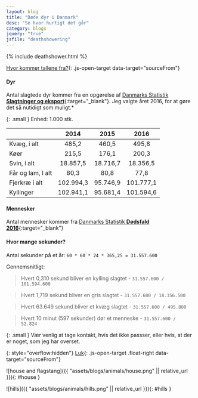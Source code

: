 ```yaml
---
layout: blog
title: "Døde dyr i Danmark"
desc: "Se hvor hurtigt det går"
category: blogs
jquery: "true"
jsfile: "deathshowering"
---
```


{% include deathshower.html %}

[Hvor kommer tallene fra?](#){: .js-open-target data-target="sourceFrom"}

<div id="sourceFrom" class="blue-border d-none mb-4" markdown="block">

#### Dyr

Antal slagtede dyr kommer fra en opgørelse af [Danmarks Statistik **Slagtninger og eksport**](https://www.dst.dk/da/Statistik/emner/erhvervslivets-sektorer/landbrug-gartneri-og-skovbrug/animalsk-produktion){:target="_blank"}. Jeg valgte året 2016, for at gøre det så nutidigt som muligt.*

{: .small }
Enhed: 1.000 stk.

||2014|2015|2016|
|:----------|:----:|:----:|:----:|
| Kvæg, i alt	| 485,2 |	460,5 |	495,8 |
| Køer	| 215,5 |	176,1 |	200,3 |
| Svin, i alt	| 18.857,5 |	18.716,7 |	18.356,5 |
| Får og lam, I alt	| 80,3 |	80,8 |	77,8 |
| Fjerkræ i alt	| 102.994,3 |	95.746,9 |  101.777,1 |
| Kyllinger	| 102.941,1 |	95.681,4 |	101.594,6 |


#### Mennesker 

Antal mennesker kommer fra [Danmarks Statistik **Dødsfald 2016**](https://www.dst.dk/da/Statistik/emner/befolkning-og-valg/doedsfald-og-middellevetid/doedsfald){:target="_blank"}


#### Hvor mange sekunder?

Antal sekunder på et år:  `60 * 60 * 24 * 365,25 = 31.557.600`

Gennemsnitligt:

> Hvert 0,310 sekund bliver en kylling slagtet - `31.557.600 / 101.594.600`

> Hvert 1,719 sekund bliver en gris slagtet - `31.557.600 / 18.356.500`

> Hvert 63.649 sekund bliver et kvæg slagtet - `31.557.600 / 495.800`

> Hvert 10 minut (597 sekunder) dør et menneske - `31.557.600 / 52.824`

{: .small }
Vær venlig at tage kontakt, hvis det ikke passser, eller hvis, at der er noget, som jeg har overset.

{: style="overflow:hidden"}
[Luk](#){: .js-open-target .float-right data-target="sourceFrom"}

</div>

<div id="background" markdown="block">

![house and flagstang]({{ "assets/blogs/animals/house.png" || relative_url }}){: #house }

![hills]({{ "assets/blogs/animals/hills.png" || relative_url }}){: #hills }

</div>

<div id="container">
 
</div>



